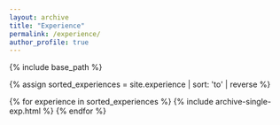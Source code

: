 ```yaml
---
layout: archive
title: "Experience"
permalink: /experience/
author_profile: true
---
```


{% include base_path %}

{% assign sorted_experiences = site.experience | sort: 'to' | reverse %}

{% for experience in sorted_experiences %}
  {% include archive-single-exp.html %}
{% endfor %}


